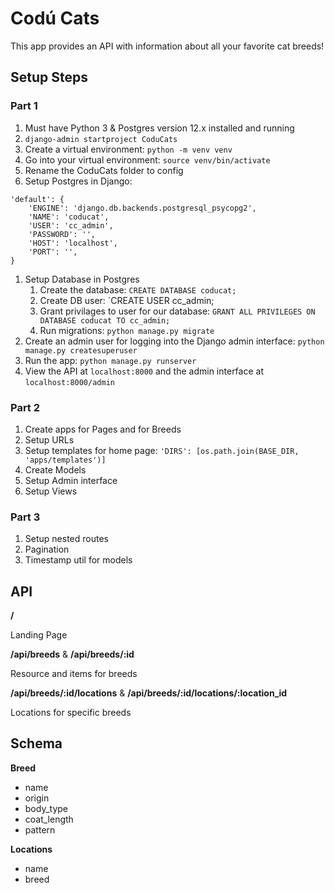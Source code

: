 # Codú Cats

This app provides an API with information about all your favorite cat breeds!

## Setup Steps

### Part 1

1. Must have Python 3 & Postgres version 12.x installed and running
1. `django-admin startproject CoduCats`
1. Create a virtual environment: `python -m venv venv`
1. Go into your virtual environment: `source venv/bin/activate`
1. Rename the CoduCats folder to config
1. Setup Postgres in Django:

```
'default': {
    'ENGINE': 'django.db.backends.postgresql_psycopg2',
    'NAME': 'coducat',
    'USER': 'cc_admin',
    'PASSWORD': '',
    'HOST': 'localhost',
    'PORT': '',
}
```

1. Setup Database in Postgres
    1. Create the database: `CREATE DATABASE coducat;`
    1. Create DB user: `CREATE USER cc_admin;
    1. Grant privilages to user for our database: `GRANT ALL PRIVILEGES ON DATABASE coducat TO cc_admin;`
    1. Run migrations: `python manage.py migrate`
1. Create an admin user for logging into the Django admin interface: `python manage.py createsuperuser`
1. Run the app: `python manage.py runserver`
1. View the API at `localhost:8000` and the admin interface at `localhost:8000/admin`

### Part 2

1. Create apps for Pages and for Breeds
1. Setup URLs
1. Setup templates for home page: `'DIRS': [os.path.join(BASE_DIR, 'apps/templates')]`
1. Create Models
1. Setup Admin interface
1. Setup Views

### Part 3

1. Setup nested routes
1. Pagination
1. Timestamp util for models

## API

**/**

Landing Page

**/api/breeds** & **/api/breeds/:id**

Resource and items for breeds

**/api/breeds/:id/locations** & **/api/breeds/:id/locations/:location_id**

Locations for specific breeds

## Schema

**Breed**

* name
* origin
* body_type
* coat_length
* pattern

**Locations**

* name
* breed
